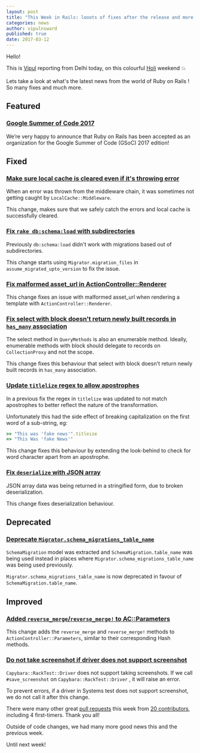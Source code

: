```yaml
---
layout: post
title: "This Week in Rails: looots of fixes after the release and more."
categories: news
author: vipulnsward
published: true
date: 2017-03-12
---
```


Hello!   
  
This is [Vipul](https://www.bigbinary.com/team/vipul) reporting from Delhi today, on this colourful [Holi](https://en.wikipedia.org/wiki/Holi) weekend 💥  
&nbsp;  
Lets take a look at what's the latest news from the world of Ruby on Rails !  
So many fixes and much more.

## Featured

### [Google Summer of Code 2017](https://rubyonrails.org/2017/3/2/google-summer-of-code-2017)

We’re very happy to announce that Ruby on Rails has been accepted as an organization for the Google Summer of Code (GSoC) 2017 edition!

## Fixed

### [Make sure local cache is cleared even if it's throwing error](https://github.com/rails/rails/pull/28373)

When an error was thrown from the middleware chain, it was sometimes not getting caught by `LocalCache::Middleware`.  
  
This change, makes sure that we safely catch the errors and local cache is successfully cleared.

### [Fix `rake db:schema:load` with subdirectories](https://github.com/rails/rails/pull/28287)

Previously `db:schema:load` didn't work with migrations based out of subdirectories.  
  
This change starts using `Migrator.migration_files` in
`assume_migrated_upto_version` to fix the issue.

### [Fix malformed asset_url in ActionController::Renderer](https://github.com/rails/rails/pull/28250)

This change fixes an issue with malformed asset_url when rendering a template with `ActionController::Renderer`.

### [Fix select with block doesn't return newly built records in `has_many` association](https://github.com/rails/rails/pull/28354)

The select method in `QueryMethods` is also an enumerable method. Ideally, enumerable methods with block should delegate to records on
`CollectionProxy` and not the scope. 
  
This change fixes this behaviour that select with block doesn't return newly built records in `has_many` association.

### [Update `titlelize` regex to allow apostrophes](https://github.com/rails/rails/commit/48b37f127fb44b787ae6c0710982d7949b14454f)

In a previous fix the regex in `titlelize` was updated to not match apostrophes to better reflect the nature of the transformation.  
  
Unfortunately this had the side effect of breaking capitalization on the first word of a sub-string, eg:  

```ruby  
>> "This was 'fake news'".titleize
=> "This Was 'fake News'"
```

This change fixes this behaviour by extending the look-behind to check for word character apart from an apostrophe.

### [Fix `deserialize` with JSON array](https://github.com/rails/rails/commit/6ec2e8ac220024c6e8159c81dbe76ef8e812ed6f)

JSON array data was being returned in a stringified form, due to broken deserialization.
  
This change fixes deserialization behaviour.

## Deprecated

### [Deprecate `Migrator.schema_migrations_table_name`](https://github.com/rails/rails/pull/28351)

`SchemaMigration` model was extracted and `SchemaMigration.table_name` was being used instead in places where `Migrator.schema_migrations_table_name` was being used previously.  
  
`Migrator.schema_migrations_table_name` is now deprecated in favour of `SchemaMigration.table_name`.

## Improved

### [Added `reverse_merge`/`reverse_merge!` to AC::Parameters](https://github.com/rails/rails/pull/28355)

This change adds the `reverse_merge` and `reverse_merge!` methods to `ActionController::Parameters`, similar to their corresponding Hash methods.

### [Do not take screenshot if driver does not support screenshot](https://github.com/rails/rails/pull/28264)

`Capybara::RackTest::Driver` does not support taking screenshots. If we call
`#save_screenshot` on `Capybara::RackTest::Driver` , it will raise an error.  
  
To prevent errors, if a driver in Systems test does not support screenshot, we do not call it after this change.

There were many other great [pull requests](https://github.com/rails/rails/compare/master@%7B2017-02-26%7D...@%7B2017-03-04%7D) this week from [20 contributors](http://contributors.rubyonrails.org/contributors/in-time-window/20170226-20170304), including 4 first-timers. Thank you all!  
  
Outside of code changes, we had many more good news this and the previous week.

Until next week!


